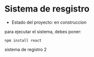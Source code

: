 <h1>Sistema de resgistro</h1>

- Estado del proyecto: en construccion

para ejecutar el sistema, debes poner:

```npm install react```

sistema de registro 2
